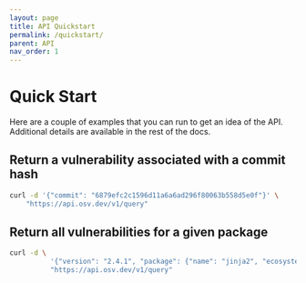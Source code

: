 ```yaml
---
layout: page
title: API Quickstart
permalink: /quickstart/
parent: API
nav_order: 1
---
```

# Quick Start

Here are a couple of examples that you can run to get an idea of the API. Additional details are available in the rest of the docs. 

## Return a vulnerability associated with a commit hash
  
```bash
curl -d '{"commit": "6879efc2c1596d11a6a6ad296f80063b558d5e0f"}' \
    "https://api.osv.dev/v1/query"
```

## Return all vulnerabilities for a given package
  
```bash
curl -d \
          '{"version": "2.4.1", "package": {"name": "jinja2", "ecosystem": "PyPI"}}' \
          "https://api.osv.dev/v1/query"
```